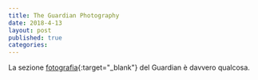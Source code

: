```yaml
---
title: The Guardian Photography
date: 2018-4-13
layout: post
published: true
categories: 
---
```



La sezione [fotografia](https://www.theguardian.com/artanddesign/photography){:target="_blank"} del Guardian è davvero qualcosa.